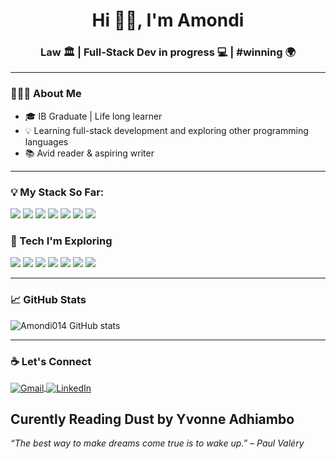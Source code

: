 <h1 align="center">Hi 👋🏾, I'm Amondi</h1>
<h3 align="center"> Law 🏛️ | Full-Stack Dev in progress 💻 | #winning 🌍</h3>


---

### 👩🏾‍🎓 About Me

- 🎓 IB Graduate | Life long learner  
- 💡 Learning full-stack development and exploring other programming languages
- 📚 Avid reader & aspiring writer 

---
### 💡 My Stack So Far:
<p align="left">
 <img src="https://img.shields.io/badge/HTML5-E34F26?style=for-the-badge&logo=html5&logoColor=white"/>
 
 <img src="https://img.shields.io/badge/CSS3-1572B6?style=for-the-badge&logo=css3&logoColor=white"/>

 <img src="https://img.shields.io/badge/React-20232A?style=for-the-badge&logo=react&logoColor=61DAFB"/>

 <img src="https://img.shields.io/badge/Scratch-FFA500?style=for-the-badge&logo=scratch&logoColor=white"/>
 
<img src="https://img.shields.io/badge/Tailwind_CSS-06B6D4?style=for-the-badge&logo=tailwind-css&logoColor=white"/>

 <img src="https://img.shields.io/badge/Notion-000000?style=for-the-badge&logo=notion&logoColor=white"/>

 <img src="https://img.shields.io/badge/Todoist-E44332?style=for-the-badge&logo=todoist&logoColor=white"/>


  
 </p>
 

### 🔧 Tech I'm Exploring

<p align="left">
 
  <img src="https://img.shields.io/badge/JavaScript-F7DF1E?style=for-the-badge&logo=javascript&logoColor=black"/>
  <img src="https://img.shields.io/badge/TypeScript-3178C6?style=for-the-badge&logo=typescript&logoColor=white"/>
  <img src="https://img.shields.io/badge/Next.js-000000?style=for-the-badge&logo=next.js&logoColor=white"/>
  <img src="https://img.shields.io/badge/Node.js-339933?style=for-the-badge&logo=nodedotjs&logoColor=white"/>
  <img src="https://img.shields.io/badge/Python-3776AB?style=for-the-badge&logo=python&logoColor=white"/>
  <img src="https://img.shields.io/badge/MongoDB-47A248?style=for-the-badge&logo=mongodb&logoColor=white"/>
  <img src="https://img.shields.io/badge/Express.js-000000?style=for-the-badge&logo=express&logoColor=white"/>

</p>

---
### 📈 GitHub Stats

<p align="left">
  <img src="https://github-readme-stats.vercel.app/api?username=Amondi014&show_icons=true&theme=tokyonight" alt="Amondi014 GitHub stats" />
</p>

---

### ☕ Let's Connect

<p aling="center">
 <a href="mailto:eamondi014@gmail.com">
  <img align="center" src="https://img.shields.io/badge/Gmail-D14836?style=for-the-badge&logo=gmail&logoColor=white" alt="Gmail" />
</a>
<a href="https://www.linkedin.com/in/edith-amondi-4160622b1/" target="_blank">
  <img align="center" src="https://img.shields.io/badge/LinkedIn-0A66C2?style=for-the-badge&logo=linkedin&logoColor=white" alt="LinkedIn" />
</a>
</p>

   Curently Reading Dust by Yvonne Adhiambo
---

_“The best way to make dreams come true is to wake up.” – Paul Valéry_


